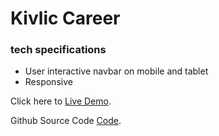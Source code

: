# Kivlic Career

### tech specifications
 
 * User interactive navbar on mobile and tablet
 * Responsive 



Click here to [Live Demo](https://0muhammedirfan.github.io/Kivlic-career-Assignment/).

Github Source Code [Code](https://github.com/0MUHAMMEDIRFAN/Kivlic-career-Assignment).
